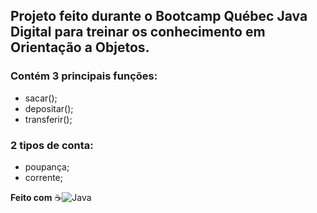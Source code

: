 ## Projeto feito durante o Bootcamp Québec Java Digital para treinar os conhecimento em Orientação a Objetos.

### Contém 3 principais funções:
* sacar();
* depositar();
* transferir();
  
### 2 tipos de conta:
* poupança;
* corrente;

**Feito com**
☕![Java](https://img.shields.io/badge/Java&logoColor=0042396)
